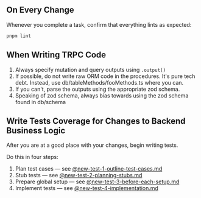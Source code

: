 ## On Every Change
Whenever you complete a task, confirm that everything lints as expected:
```bash
pnpm lint
```

## When Writing TRPC Code
1. Always specify mutation and query outputs using `.output()`
2. If possible, do not write raw ORM code in the procedures. It's pure tech debt. Instead, use db/tableMethods/fooMethods.ts where you can.
3. If you can't, parse the outputs using the appropriate zod schema.
4. Speaking of zod schema, always bias towards using the zod schema found in db/schema

## Write Tests Coverage for Changes to Backend Business Logic

After you are at a good place with your changes, begin writing tests. 

Do this in four steps:
1. Plan test cases — see [@new-test-1-outline-test-cases.md](llm-prompts/new-test-1-outline-test-cases.md)
2. Stub tests — see [@new-test-2-planning-stubs.md](llm-prompts/new-test-2-planning-stubs.md)
3. Prepare global setup — see [@new-test-3-before-each-setup.md](llm-prompts/new-test-3-before-each-setup.md)
4. Implement tests — see [@new-test-4-implementation.md](llm-prompts/new-test-4-implementation.md)

